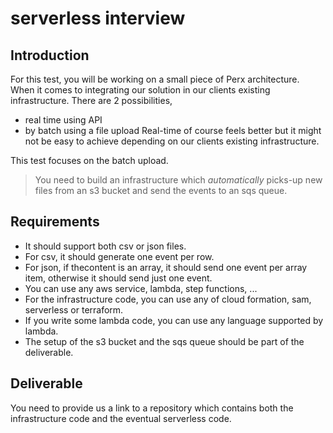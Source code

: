 # serverless interview
## Introduction
For this test, you will be working on a small piece of Perx architecture. When it comes to integrating our solution in our clients existing infrastructure. There are 2 possibilities, 
* real time using API
* by batch using a file upload
Real-time of course feels better but it might not be easy to achieve depending on our clients existing infrastructure.

This test focuses on the batch upload. 
> You need to build an infrastructure which *automatically* picks-up new files from an s3 bucket and send the events to an sqs queue.

## Requirements
* It should support both csv or json files.
* For csv, it should generate one event per row.
* For json, if thecontent is an array, it should send one event per array item, otherwise it should send just one event.
* You can use any aws service, lambda, step functions, ...
* For the infrastructure code, you can use any of cloud formation, sam, serverless or terraform.
* If you write some lambda code, you can use any language supported by lambda.
* The setup of the s3 bucket and the sqs queue should be part of the deliverable.

## Deliverable
You need to provide us a link to a repository which contains both the infrastructure code and the eventual serverless code.

